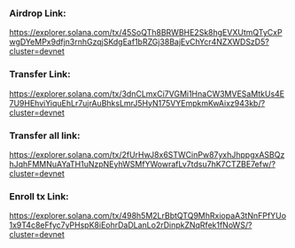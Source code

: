 ### Airdrop Link:

https://explorer.solana.com/tx/45SoQTh8BRWBHE2Sk8hgEVXUtmQTyCxPwgDYeMPx9dfjn3rnhGzqjSKdgEaf1bRZGj38BajEvChYcr4NZXWDSzD5?cluster=devnet

### Transfer Link:

https://explorer.solana.com/tx/3dnCLmxCi7VGMi1HnaCW3MVESaMtkUs4E7U9HEhviYiquEhLr7ujrAuBhksLmrJ5HyN175VYEmpkmKwAixz943kb/?cluster=devnet

### Transfer all link:

https://explorer.solana.com/tx/2fUrHwJ8x6STWCinPw87yxhJhppgxASBQzhJqhFMMNuAYaTH1uNzpNEyhWSMfYWowrafLv7tdsu7hK7CTZBE7efw/?cluster=devnet

### Enroll tx Link:

https://explorer.solana.com/tx/498h5M2LrBbtQTQ9MhRxiopaA3tNnFPfYUo1x9T4c8eFfyc7yPHspK8iEohrDaDLanLo2rDinpkZNqRfek1fNoWS/?cluster=devnet
